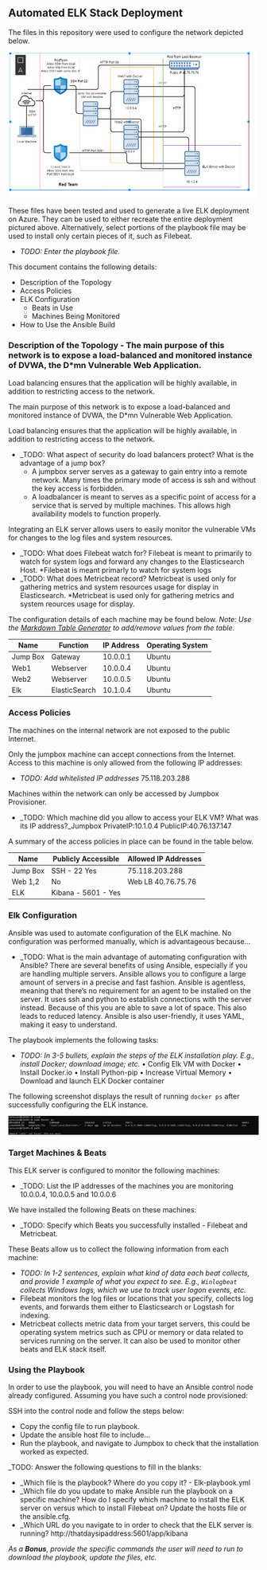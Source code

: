 ## Automated ELK Stack Deployment

The files in this repository were used to configure the network depicted below.

![TODO: Update the path with the name of your diagram](Diagram/diagram.png)

These files have been tested and used to generate a live ELK deployment on Azure. They can be used to either recreate the entire deployment pictured above. Alternatively, select portions of the playbook file may be used to install only certain pieces of it, such as Filebeat.

  - _TODO: Enter the playbook file._

This document contains the following details:
- Description of the Topology
- Access Policies
- ELK Configuration
  - Beats in Use
  - Machines Being Monitored
- How to Use the Ansible Build


### Description of the Topology - The main purpose of this network is to expose a load-balanced and monitored instance of DVWA, the D*mn Vulnerable Web Application.
Load balancing ensures that the application will be highly available, in addition to restricting access to the network.

The main purpose of this network is to expose a load-balanced and monitored instance of DVWA, the D*mn Vulnerable Web Application.

Load balancing ensures that the application will be highly available, in addition to restricting access to the network.
- _TODO: What aspect of security do load balancers protect? What is the advantage of a jump box?
   * A jumpbox server serves as a gateway to gain entry into a remote network. Many times the primary mode of access is ssh and without the key access is forbidden.
   * A loadbalancer is meant to serves as a specific point of access for a service that is served by multiple machines. This allows high availability models to function properly.

Integrating an ELK server allows users to easily monitor the vulnerable VMs for changes to the log files and system resources.
- _TODO: What does Filebeat watch for? Filebeat is meant to primarily to watch for system logs and forward any changes to the Elasticsearch Host.
   *Filebeat is meant primarly to watch for system logs
- _TODO: What does Metricbeat record? Metricbeat is used only for gathering metrics and system resources usage for display in Elasticsearch.
   *Metricbeat is used only for gathering metrics and system reources usage for display. 

The configuration details of each machine may be found below.
_Note: Use the [Markdown Table Generator](http://www.tablesgenerator.com/markdown_tables) to add/remove values from the table_.

| Name     | Function | IP Address | Operating System |
|----------|----------|------------|------------------|
| Jump Box | Gateway  | 10.0.0.1     | Ubuntu           |
| Web1     | Webserver| 10.0.0.4     | Ubuntu           |
| Web2     | Webserver| 10.0.0.5     | Ubuntu           |
| Elk      | ElasticSearch| 10.1.0.4 | Ubuntu           |
### Access Policies

The machines on the internal network are not exposed to the public Internet. 

Only the jumpbox machine can accept connections from the Internet. Access to this machine is only allowed from the following IP addresses:
- _TODO: Add whitelisted IP addresses_ 75.118.203.288

Machines within the network can only be accessed by Jumpbox Provisioner.
- _TODO: Which machine did you allow to access your ELK VM? What was its IP address?_Jumpbox PrivateIP:10.1.0.4 PublicIP:40.76.137.147

A summary of the access policies in place can be found in the table below.

| Name     | Publicly Accessible | Allowed IP Addresses |
|----------|---------------------|----------------------|
| Jump Box | SSH - 22 Yes        | 75.118.203.288       |
| Web 1,2  | No                  | Web LB 40.76.75.76   |
| ELK      | Kibana - 5601 - Yes |                      |

### Elk Configuration

Ansible was used to automate configuration of the ELK machine. No configuration was performed manually, which is advantageous because...
- _TODO: What is the main advantage of automating configuration with Ansible? There are several benefits of using Ansible, especially if you are handling multiple servers. Ansible allows you to configure a large amount of servers in a precise and fast fashion. Ansible is agentless, meaning that there’s no requirement for an agent to be installed on the server. It uses ssh and python to establish connections with the server instead. Because of this you are able to save a lot of space. This also leads to reduced latency. Ansible is also user-friendly, it uses YAML, making it easy to understand.

The playbook implements the following tasks:
- _TODO: In 3-5 bullets, explain the steps of the ELK installation play. E.g., install Docker; download image; etc._
•	Config Elk VM with Docker
•	Install Docker.io
•	Install Python-pip
•	Increase Virtual Memory
•	Download and launch ELK Docker container


The following screenshot displays the result of running `docker ps` after successfully configuring the ELK instance.


![docker ps output](Diagram/dockerps.png) 

### Target Machines & Beats
This ELK server is configured to monitor the following machines:
- _TODO: List the IP addresses of the machines you are monitoring 10.0.0.4, 10.0.0.5 and 10.0.0.6

We have installed the following Beats on these machines:
- _TODO: Specify which Beats you successfully installed - Filebeat and Metricbeat.

These Beats allow us to collect the following information from each machine:
- _TODO: In 1-2 sentences, explain what kind of data each beat collects, and provide 1 example of what you expect to see. E.g., `Winlogbeat` collects Windows logs, which we use to track user logon events, etc._
-  Filebeat monitors the log files or locations that you specify, collects log events, and forwards them either to Elasticsearch or Logstash for indexing.
- Metricbeat collects metric data from your target servers, this could be operating system metrics such as CPU or memory or data related to services running on the server. It can also be used to monitor other beats and ELK stack itself.

### Using the Playbook
In order to use the playbook, you will need to have an Ansible control node already configured. Assuming you have such a control node provisioned: 

SSH into the control node and follow the steps below:
- Copy the config file to run playbook.
- Update the ansible host file to include...
- Run the playbook, and navigate to Jumpbox to check that the installation worked as expected.

_TODO: Answer the following questions to fill in the blanks:
- _Which file is the playbook? Where do you copy it? - Elk-playbook.yml
- _Which file do you update to make Ansible run the playbook on a specific machine? How do I specify which machine to install the ELK server on versus which to install Filebeat on?
Update the hosts file or the ansible.cfg.
- _Which URL do you navigate to in order to check that the ELK server is running? http://thatdaysipaddress:5601/app/kibana

_As a **Bonus**, provide the specific commands the user will need to run to download the playbook, update the files, etc._